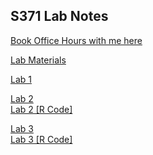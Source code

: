 ## S371 Lab Notes

<a href="https://calendar.app.google/SDGU3k2BU7jmmZsy6" target="_blank" title="Book Office Hours with me here">Book Office Hours with me here</a>

<a href="Lab-Materials.html" target="_blank" title="Lab Materials">Lab Materials</a> 

[Lab 1](S371_Lab1.pdf) 

<a href="Lab-2.html" target="_blank" title="Lab 2">Lab 2</a>  
      <a href="Lab-2.R" target="_blank" title="Lab 2 [R Code]">Lab 2 [R Code]</a>

<a href="Lab-3.html" target="_blank" title="Lab 3">Lab 3</a>  
      <a href="Lab-3.R" target="_blank" title="Lab 3 [R Code]">Lab 3 [R Code]</a>

